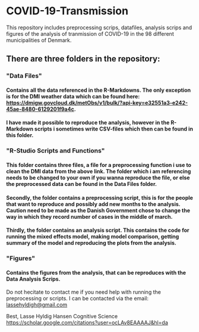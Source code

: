 # COVID-19-Transmission

This repository includes preprocessing scrips, datafiles, analysis scrips and figures of the analysis of tranmission of COVID-19 in the 98 different municipalities of Denmark.

## There are three folders in the repository:
### "Data Files"
#### Contains all the data referenced in the R-Markdowns. The only exception is for the DMI weather data which can be found here: https://dmigw.govcloud.dk/metObs/v1/bulk/?api-key=e32551a3-e242-45ae-8480-6129201f9a4c.
#### I have made it possible to reproduce the analysis, however in the R-Markdown scripts i sometimes write CSV-files which then can be found in this folder.

### "R-Studio Scripts and Functions"
#### This folder contains three files, a file for a preprocessing function i use to clean the DMI data from the above link. The folder which i am referencing needs to be changed to your own if you wanna reproduce the file, or else the preprocessed data can be found in the Data Files folder.
#### Secondly, the folder contains a preprocessing script, this is for the people that want to reproduce and possibly add new months to the analysis. Caution need to be made as the Danish Government chose to change the way in which they record number of cases in the middle of march.
#### Thirdly, the folder contains an analysis script. This contains the code for running the mixed effects model, making model comparison, getting summary of the model and reproducing the plots from the analysis.

### "Figures"
#### Contains the figures from the analysis, that can be reproduces with the Data Analysis Scrips.

Do not hecitate to contact me if you need help with running the preprocessing or scripts. I can be contacted via the email: lassehyldigh@gmail.com

Best,
Lasse Hyldig Hansen
Cognitive Science
https://scholar.google.com/citations?user=ocLAv8EAAAAJ&hl=da
